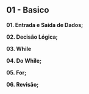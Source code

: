 ## 01 - Basico

**01. Entrada e Saida de Dados;**

**02. Decisão Lógica;**

**03. While**

**04. Do While;**

**05. For;**

**06. Revisão;**
